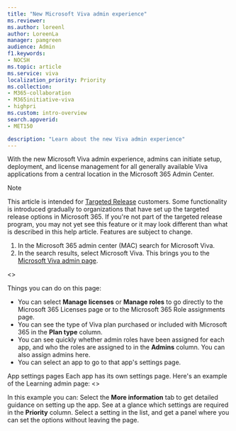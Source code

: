 ```yaml
---
title: "New Microsoft Viva admin experience"
ms.reviewer: 
ms.author: loreenl
author: LoreenLa
manager: pamgreen
audience: Admin
f1.keywords:
- NOCSH
ms.topic: article
ms.service: viva
localization_priority: Priority
ms.collection:  
- M365-collaboration
- M365initiative-viva
- highpri
ms.custom: intro-overview
search.appverid:
- MET150

description: "Learn about the new Viva admin experience"
---
```

With the new Microsoft Viva admin experience, admins can initiate setup, deployment, and license management for all generally available Viva applications from a central location in the Microsoft 365 Admin Center. 

> [!NOTE]
> This article is intended for [Targeted Release](/microsoft-365/admin/manage/release-options-in-office-365) customers. Some functionality is introduced gradually to organizations that have set up the targeted release options in Microsoft 365. If you're not part of the targeted release program, you may not yet see this feature or it may look different than what is described in this help article. Features are subject to change.

1. In the Microsoft 365 admin center (MAC) search for Microsoft Viva.
2. In the search results, select Microsoft Viva. This brings you to the [Microsoft Viva admin page](https://admin.microsoft.com/Adminportal/Home?source=applauncher#/featureexplorer/collections/VivaExperiences).

<<image>>

Things you can do on this page:

- You can select **Manage licenses** or **Manage roles** to go directly to the Microsoft 365 Licenses page or to the Microsoft 365 Role assignments page.
- You can see the type of Viva plan purchased or included with Microsoft 365 in the **Plan type** column.
- You can see quickly whether admin roles have been assigned for each app, and who the roles are assigned to in the **Admins** column. You can also assign admins here.
- You can select an app to go to that app's settings page.

App settings pages Each app has its own settings page. Here's an example of the Learning admin page:
<<image>>


In this example you can:
Select the **More information** tab to get detailed guidance on setting up the app.
See at a glance which settings are required in the **Priority** column.
Select a setting in the list, and get a panel where you can set the options without leaving the page.

